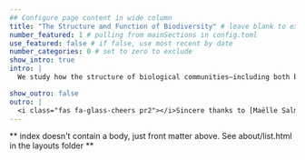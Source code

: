 ```yaml
---
## Configure page content in wide column
title: "The Structure and Function of Biodiversity" # leave blank to exclude
number_featured: 1 # pulling from mainSections in config.toml
use_featured: false # if false, use most recent by date
number_categories: 0 # set to zero to exclude
show_intro: true
intro: | 
  We study how the structure of biological communities—including both biodiversity and ecological network structure—affects ecological functioning, and how that structure and function are affected by anthropogenic environmental change. A theme running through much of our work is how community structure and interactions between species affect the expression of phenotypic plasticity (dynamic changes in traits, both behavioral and morphological) and the resultant implications for ecological functioning. We largely, but not exclusively, use plant-pollinator interactions as a model system. We are actively engaged in translating our work and synthesizing other science in the service of environmental policy and management.We use a range of scientific approaches including mathematical modeling, manipulative and comparative field studies, controlled laboratory experiments, population genetics, and DNA metabarcoding. We get particularly excited about research that integrates multiple approaches. You can learn more about our research on our Projects page!

show_outro: false
outro: |
  <i class="fas fa-glass-cheers pr2"></i>Sincere thanks to [Maëlle Salmon](https://masalmon.eu/) for her help naming this Hugo theme!
---
```


** index doesn't contain a body, just front matter above.
See about/list.html in the layouts folder **